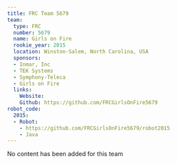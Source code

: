 ```yaml
---
title: FRC Team 5679
team:
  type: FRC
  number: 5679
  name: Girls on Fire
  rookie_year: 2015
  location: Winston-Salem, North Carolina, USA
  sponsors:
  - Inmar, Inc
  - TEK Systems
  - Symphony-Teleca
  - Girls on Fire
  links:
    Website: 
    Github: https://github.com/FRCGirlsOnFire5679
robot_code:
  2015:
  - Robot:
    - https://github.com/FRCGirlsOnFire5679/robot2015
    - Java
---
```


No content has been added for this team